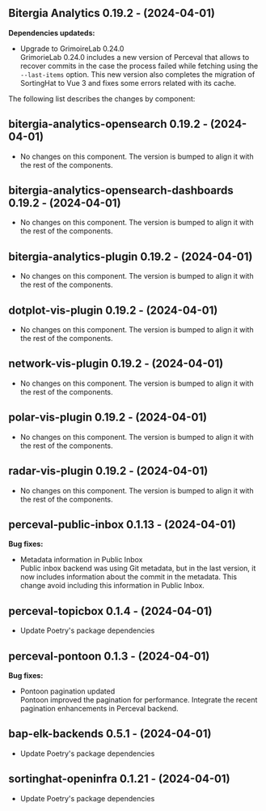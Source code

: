 ## Bitergia Analytics 0.19.2 - (2024-04-01)

**Dependencies updateds:**

 * Upgrade to GrimoireLab 0.24.0\
   GrimorieLab 0.24.0 includes a new version of Perceval that allows to
   recover commits in the case the process failed while fetching using
   the `--last-items` option. This new version also completes the
   migration of SortingHat to Vue 3 and fixes some errors related with
   its cache.

The following list describes the changes by component:

  ## bitergia-analytics-opensearch 0.19.2 - (2024-04-01)
  
  * No changes on this component. The version is bumped to align it
    with the rest of the components.
  ## bitergia-analytics-opensearch-dashboards 0.19.2 - (2024-04-01)
  
  * No changes on this component. The version is bumped to align it
    with the rest of the components.
  ## bitergia-analytics-plugin 0.19.2 - (2024-04-01)
  
  * No changes on this component. The version is bumped to align it
    with the rest of the components.
  ## dotplot-vis-plugin 0.19.2 - (2024-04-01)
  
  * No changes on this component. The version is bumped to align it
    with the rest of the components.
  ## network-vis-plugin 0.19.2 - (2024-04-01)
  
  * No changes on this component. The version is bumped to align it
    with the rest of the components.
  ## polar-vis-plugin 0.19.2 - (2024-04-01)
  
  * No changes on this component. The version is bumped to align it
    with the rest of the components.
  ## radar-vis-plugin 0.19.2 - (2024-04-01)
  
  * No changes on this component. The version is bumped to align it
    with the rest of the components.
## perceval-public-inbox 0.1.13 - (2024-04-01)

**Bug fixes:**

 * Metadata information in Public Inbox\
   Public inbox backend was using Git metadata, but in the last version,
   it now includes information about the commit in the metadata. This
   change avoid including this information in Public Inbox.

  ## perceval-topicbox 0.1.4 - (2024-04-01)
  
  * Update Poetry's package dependencies
## perceval-pontoon 0.1.3 - (2024-04-01)

**Bug fixes:**

 * Pontoon pagination updated\
   Pontoon improved the pagination for performance. Integrate the recent
   pagination enhancements in Perceval backend.

  ## bap-elk-backends 0.5.1 - (2024-04-01)
  
  * Update Poetry's package dependencies
  ## sortinghat-openinfra 0.1.21 - (2024-04-01)
  
  * Update Poetry's package dependencies
